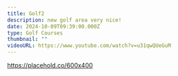 ```yaml
---
title: Golf2
description: new golf area very nice!
date: 2024-10-09T09:39:00.000Z
type: Golf Courses
thumbnail: ""
videoURL: https://www.youtube.com/watch?v=u31qwQUeGuM
---
```

https://placehold.co/600x400
